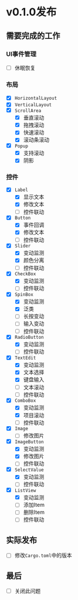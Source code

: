 # v0.1.0发布

## 需要完成的工作

### UI事件管理

* [ ] 休眠恢复

### 布局

* [x] `HorizontalLayout`
* [x] `VerticalLayout`
* [x] `ScrollArea`
    * [x] 垂直滚动
    * [x] 拖拽滚动
    * [x] 快速滚动
    * [x] 滚动条滚动
* [x] `Popup`
    * [x] 支持滚动
    * [x] 阴影

### 控件

* [x] `Label`
    * [x] 显示文本
    * [x] 修改文本
    * [ ] 控件联动
* [x] `Button`
    * [x] 事件回调
    * [x] 修改文本
    * [ ] 控件联动
* [x] `Slider`
    * [x] 变动监测
    * [x] 颜色分离
    * [ ] 控件联动
* [x] `CheckBox`
    * [x] 变动监测
    * [ ] 控件联动
* [x] `SpinBox`
    * [x] 变动监测
    * [x] 泛类
    * [ ] 长按变动
    * [ ] 输入变动
    * [ ] 控件联动
* [x] `RadioButton`
    * [x] 变动监测
    * [ ] 控件联动
* [x] `TextEdit`
    * [x] 变动监测
    * [x] 文本选择
    * [x] 键盘输入
    * [ ] 文本滚动
    * [ ] 控件联动
* [x] `ComboBox`
    * [x] 变动监测
    * [x] 项目滚动
    * [ ] 控件联动
* [x] `Image`
    * [ ] 修改图片
* [x] `ImageButton`
    * [x] 变动监测
    * [x] 修改图片
    * [ ] 控件联动
* [x] `SelectValue`
    * [x] 变动监测
    * [ ] 控件联动
* [x] `ListView`
    * [x] 变动监测
    * [ ] 添加Item
    * [ ] 删除Item
    * [ ] 控件联动

## 实际发布

* [ ] 修改`Cargo.toml`中的版本

## 最后

* [ ] 关闭此问题
